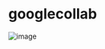 # googlecollab

![image](https://github.com/bansarithummar/googlecollab/assets/26000931/febb8468-e386-4d19-adaf-7a1bbede587a)

